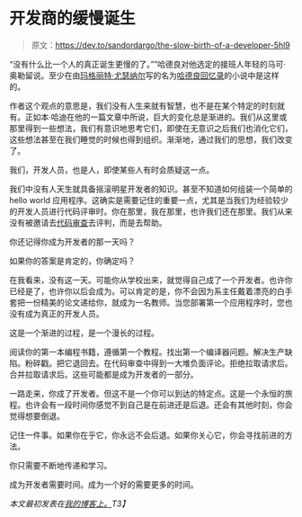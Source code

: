 # 开发商的缓慢诞生

> 原文：<https://dev.to/sandordargo/the-slow-birth-of-a-developer-5hl9>

“没有什么比一个人的真正诞生更慢的了。””哈德良对他选定的接班人年轻的马可·奥勒留说。至少在由[玛格丽特·尤瑟纳尔](https://en.wikipedia.org/wiki/Marguerite_Yourcenar)写的名为[哈德良回忆录](https://amzn.to/2W1Fgua)的小说中是这样的。

作者这个观点的意思是，我们没有人生来就有智慧，也不是在某个特定的时刻就有。正如本·哈迪在他的一篇文章中所说，巨大的变化总是渐进的。我们从这里或那里得到一些想法，我们有意识地思考它们，即使在无意识之后我们也消化它们，这些想法甚至在我们睡觉的时候也得到组织。渐渐地，通过我们的思想，我们改变了。

我们，开发人员，也是人，即使某些人有时会质疑这一点。

我们中没有人天生就具备摇滚明星开发者的知识。甚至不知道如何组装一个简单的 hello world 应用程序。这确实是需要记住的重要一点，尤其是当我们为经验较少的开发人员进行代码评审时。你在那里，我在那里，也许我们还在那里。我们从来没有被邀请去[代码审查](https://dev.to/sandordargo/sane-office-environment-with-code-review-guidelines-3k0h)去评判，而是去帮助。

你还记得你成为开发者的那一天吗？

如果你的答案是肯定的，你确定吗？

在我看来，没有这一天。可能你从学校出来，就觉得自己成了一个开发者。也许你已经是了，也许你以后会成为。可以肯定的是，你不会因为系主任戴着漂亮的白手套把一份精美的论文递给你，就成为一名教师。当您部署第一个应用程序时，您也没有成为真正的开发人员。

这是一个渐进的过程，是一个漫长的过程。

阅读你的第一本编程书籍，遵循第一个教程。找出第一个编译器问题。解决生产缺陷。粉碎戳。把它退回去。在代码审查中得到一大堆负面评论。拒绝拉取请求后。合并拉取请求后。这些可能都是成为开发者的一部分。

一路走来，你成了开发者。但这不是一个你可以到达的特定点。这是一个永恒的旅程。也许会有一段时间你感觉不到自己是在前进还是后退。还会有其他时刻，你会觉得想要倒退。

记住一件事。如果你在乎它，你永远不会后退。如果你关心它，你会寻找前进的方法。

你只需要不断地传递和学习。

成为开发者需要时间。成为一个好的需要更多的时间。

*本文最初发表在[我的博客上。](http://sandordargo.com/blog/2019/06/06/the-slow-birth-of-a-developer)T3】*